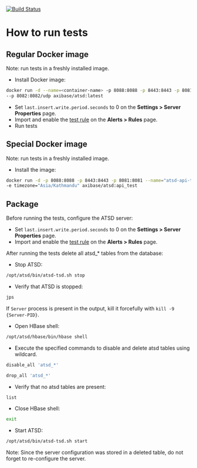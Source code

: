 [![Build Status](https://travis-ci.org/axibase/atsd-api-test.svg?branch=master)](https://travis-ci.org/axibase/atsd-api-test)

How to run tests
================

Regular Docker image
--------------------

Note: run tests in a freshly installed image.

* Install Docker image:

```bash
docker run -d --name=<container-name> -p 8088:8088 -p 8443:8443 -p 8081:8081 \
--p 8082:8082/udp axibase/atsd:latest
```

* Set `last.insert.write.period.seconds` to 0 on the **Settings > Server Properties** page.
* Import and enable the [test rule](https://raw.githubusercontent.com/axibase/dockers/atsd_api_test/rules.xml) on the **Alerts > Rules** page.
* Run tests

Special Docker image
----------------------

Note: run tests in a freshly installed image.

* Install the image:

```bash
docker run -d -p 8088:8088 -p 8443:8443 -p 8081:8081 --name="atsd-api-test" -e axiname="$ATSD_LOGIN" -e axipass="$ATSD_PASSWORD" \
-e timezone="Asia/Kathmandu" axibase/atsd:api_test
```

Package
-------

Before running the tests, configure the ATSD server:

* Set `last.insert.write.period.seconds` to 0 on the **Settings > Server Properties** page.
* Import and enable the [test rule](https://raw.githubusercontent.com/axibase/dockers/atsd_api_test/rules.xml) on the **Alerts > Rules** page.

After running the tests delete all atsd_* tables from the database:

* Stop ATSD:

```bash
/opt/atsd/bin/atsd-tsd.sh stop
```

* Verify that ATSD is stopped:

```bash
jps
```

If `Server` process is present in the output, kill it forcefully with ``kill -9 {Server-PID}``.

* Open HBase shell:

```bash
/opt/atsd/hbase/bin/hbase shell
```

* Execute the specified commands to disable and delete atsd tables using wildcard.

```bash
disable_all 'atsd_*'
```

```bash
drop_all 'atsd_*'
```

* Verify that no atsd tables are present:

```bash
list
```

* Close HBase shell:

```bash
exit
```

* Start ATSD:

```bash
/opt/atsd/bin/atsd-tsd.sh start
```

Note: Since the server configuration was stored in a deleted table, do not forget to re-configure the server.